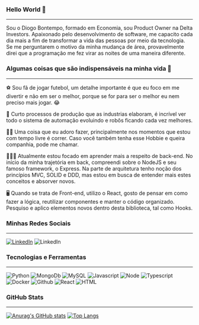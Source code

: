 ###  Hello World 👋 
__________________________________

Sou o Diogo Bontempo, formado em Economia, sou Product Owner na Delta Investors. Apaixonado pelo desenvolvimento de software, me capacito cada dia mais a fim de transformar a vida das pessoas por meio da tecnologia. Se me perguntarem o motivo da minha mudança de área, provavelmente direi que a programação me fez virar as noites de uma maneira diferente.

### Algumas coisas que são indispensáveis na minha vida 🤔
_____________________________________

⚽ Sou fã de jogar futebol, um detalhe importante é que eu foco em me divertir e não em ser o melhor, porque se for para ser o melhor eu nem preciso mais jogar. 😂

🤖 Curto processos de produção que as industrias elaboram, é incrível ver todo o sistema de automação evoluindo e robôs ficando cada vez melhores.

🏃🏻 Uma coisa que eu adoro fazer, principalmente nos momentos que estou com tempo livre é correr. Caso você também tenha esse Hobbie e queira companhia, pode me chamar.

👨🏻‍💻 Atualmente estou focado em aprender mais a respeito de back-end. No início da minha trajetória em back, compreendi sobre o NodeJS e seu famoso framework, o Express. Na parte de arquitetura tenho noção dos princípios MVC, SOLID e DDD, mas estou em busca de entender mais estes conceitos e absorver novos.

🖥️ Quando se trata de Front-end, utilizo o React, gosto de pensar em como fazer a lógica, reutilizar componentes e manter o código organizado. Pesquiso e aplico elementos novos dentro desta biblioteca, tal como Hooks.

### Minhas Redes Sociais
______________________________________________________________________________________


<a href="https://www.linkedin.com/in/diogo-bontempo-22411675/"><img alt="LinkedIn" src="https://img.shields.io/badge/LinkedIn-0077B5?style=for-the-badge&logo=linkedin&logoColor=white" /></a> <img alt="LinkedIn" src="https://img.shields.io/badge/Gmail-D14836?style=for-the-badge&logo=gmail&logoColor=white" />

### Tecnologias e Ferramentas
______________________________________________________________________________________

<img alt="Python" src="https://img.shields.io/badge/Python-FFD43B?style=for-the-badge&logo=python&logoColor=blue" /> <img alt="MongoDb" src="https://img.shields.io/badge/MongoDB-4EA94B?style=for-the-badge&logo=mongodb&logoColor=white" /> <img alt="MySQL" src="https://img.shields.io/badge/MySQL-005C84?style=for-the-badge&logo=mysql&logoColor=white" /> <img alt="Javascript" src="https://img.shields.io/badge/JavaScript-323330?style=for-the-badge&logo=javascript&logoColor=F7DF1E" /> <img alt="Node" src="https://img.shields.io/badge/Node.js-339933?style=for-the-badge&logo=nodedotjs&logoColor=white" /> <img alt="Typescript" src="https://img.shields.io/badge/TypeScript-007ACC?style=for-the-badge&logo=typescript&logoColor=white" /> <img alt="Docker" src="https://img.shields.io/badge/Docker-2CA5E0?style=for-the-badge&logo=docker&logoColor=white" /> <img alt="Github" src="https://img.shields.io/badge/GitHub%20Pages-222222?style=for-the-badge&logo=GitHub%20Pages&logoColor=white" /> <img alt="React" src="https://img.shields.io/badge/React-20232A?style=for-the-badge&logo=react&logoColor=61DAFB" /> <img alt="HTML" src="https://img.shields.io/badge/HTML5-E34F26?style=for-the-badge&logo=html5&logoColor=white" />

### GitHub Stats
______________________________________________________________________________________


[![Anurag's GitHub stats](https://github-readme-stats.vercel.app/api?username=diogobontempo88)](https://github.com/diogobontempo88/github-readme-stats) [![Top Langs](https://github-readme-stats.vercel.app/api/top-langs/?username=diogobontempo88)](https://github.com/diogobontempo88/github-readme-stats)









